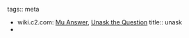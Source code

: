 tags:: meta

- wiki.c2.com: [Mu Answer](https://wiki.c2.com/?MuAnswer),  [Unask the Question](https://wiki.c2.com/?UnaskTheQuestion)
  title:: unask
-